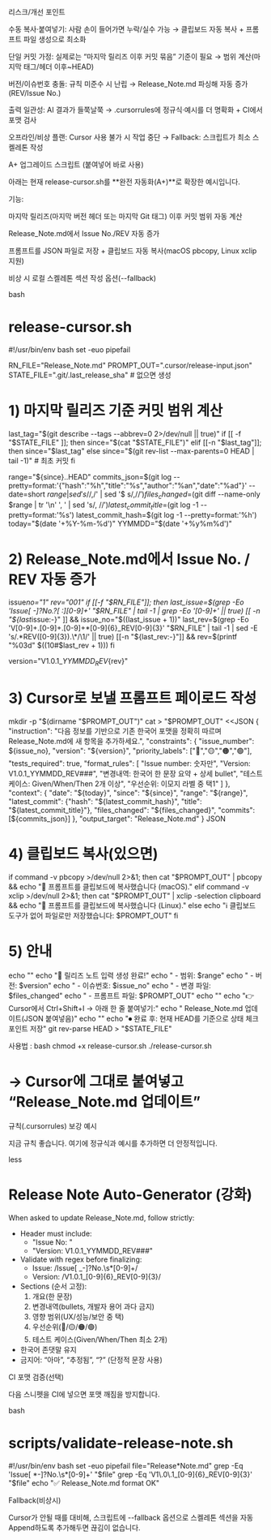 리스크/개선 포인트

수동 복사·붙여넣기: 사람 손이 들어가면 누락/실수 가능 → 클립보드 자동 복사 + 프롬프트 파일 생성으로 최소화

단일 커밋 가정: 실제로는 “마지막 릴리즈 이후 커밋 묶음” 기준이 필요 → 범위 계산(마지막 태그/헤더 이후~HEAD)

버전/이슈번호 충돌: 규칙 미준수 시 난립 → Release_Note.md 파싱해 자동 증가(REV/Issue No.)

출력 일관성: AI 결과가 들쭉날쭉 → .cursorrules에 정규식·예시를 더 명확화 + CI에서 포맷 검사

오프라인/비상 플랜: Cursor 사용 불가 시 작업 중단 → Fallback: 스크립트가 최소 스켈레톤 작성

A+ 업그레이드 스크립트 (붙여넣어 바로 사용)

아래는 현재 release-cursor.sh를 **완전 자동화(A+)**로 확장한 예시입니다.

기능:

마지막 릴리즈(마지막 버전 헤더 또는 마지막 Git 태그) 이후 커밋 범위 자동 계산

Release_Note.md에서 Issue No./REV 자동 증가

프롬프트를 JSON 파일로 저장 + 클립보드 자동 복사(macOS pbcopy, Linux xclip 지원)

비상 시 로컬 스켈레톤 섹션 작성 옵션(--fallback)

bash

# release-cursor.sh

#!/usr/bin/env bash
set -euo pipefail

RN_FILE="Release_Note.md"
PROMPT_OUT=".cursor/release-input.json"
STATE_FILE=".git/.last_release_sha" # 없으면 생성

# 1) 마지막 릴리즈 기준 커밋 범위 계산

last_tag="$(git describe --tags --abbrev=0 2>/dev/null || true)"
if [[ -f "$STATE_FILE" ]]; then
since="$(cat "$STATE_FILE")"
elif [[-n "$last_tag"]]; then
since="$last_tag"
else
  since="$(git rev-list --max-parents=0 HEAD | tail -1)" # 최초 커밋
fi

range="${since}..HEAD"
commits_json=$(git log --pretty=format:'{"hash":"%h","title":"%s","author":"%an","date":"%ad"}' --date=short $range | sed 's/$/,/' | sed '$ s/,$//')
files_changed=$(git diff --name-only $range | tr '\n' ', ' | sed 's/, $//')
latest_commit_title=$(git log -1 --pretty=format:'%s')
latest_commit_hash=$(git log -1 --pretty=format:'%h')
today="$(date '+%Y-%m-%d')"
YYMMDD="$(date '+%y%m%d')"

# 2) Release_Note.md에서 Issue No. / REV 자동 증가

issue*no="1"
rev="001"
if [[-f "$RN_FILE"]]; then
last_issue=$(grep -Eo 'Issue[ *-]?No\.?[ :]*[0-9]+' "$RN_FILE" | tail -1 | grep -Eo '[0-9]+' || true)
  [[ -n "${last*issue:-}" ]] && issue_no="$((last_issue + 1))"
  last_rev=$(grep -Eo 'V[0-9]+\.[0-9]+\.[0-9]+*[0-9]{6}\_REV[0-9]{3}' "$RN_FILE" | tail -1 | sed -E 's/.*REV([0-9]{3}).\*/\1/' || true)
[[-n "${last_rev:-}"]] && rev=$(printf "%03d" $((10#$last_rev + 1)))
fi

version="V1.0.1\_${YYMMDD}_REV${rev}"

# 3) Cursor로 보낼 프롬프트 페이로드 작성

mkdir -p "$(dirname "$PROMPT_OUT")"
cat > "$PROMPT_OUT" <<JSON
{
  "instruction": "다음 정보를 기반으로 기존 한국어 포맷을 정확히 따르며 Release_Note.md에 새 항목을 추가하세요.",
  "constraints": {
    "issue_number": ${issue_no},
    "version": "${version}",
"priority_labels": ["🔴","🟡","🟠","🟢"],
"tests_required": true,
"format_rules": [
"Issue number: 숫자만",
"Version: V1.0.1_YYMMDD_REV###",
"변경내역: 한국어 한 문장 요약 + 상세 bullet",
"테스트 케이스: Given/When/Then 2개 이상",
"우선순위: 이모지 라벨 중 택1"
]
},
"context": {
"date": "${today}",
    "since": "${since}",
"range": "${range}",
    "latest_commit": {"hash": "${latest_commit_hash}", "title": "${latest_commit_title}"},
    "files_changed": "${files_changed}",
"commits": [${commits_json}]
},
"output_target": "Release_Note.md"
}
JSON

# 4) 클립보드 복사(있으면)

if command -v pbcopy >/dev/null 2>&1; then
cat "$PROMPT_OUT" | pbcopy && echo "📎 프롬프트를 클립보드에 복사했습니다 (macOS)."
elif command -v xclip >/dev/null 2>&1; then
  cat "$PROMPT_OUT" | xclip -selection clipboard && echo "📎 프롬프트를 클립보드에 복사했습니다 (Linux)."
else
echo "ℹ️ 클립보드 도구가 없어 파일로만 저장했습니다: $PROMPT_OUT"
fi

# 5) 안내

echo ""
echo "📝 릴리즈 노트 입력 생성 완료!"
echo " - 범위: $range"
echo " - 버전: $version"
echo " - 이슈번호: $issue_no"
echo " - 변경 파일: $files_changed"
echo " - 프롬프트 파일: $PROMPT_OUT"
echo ""
echo "👉 Cursor에서 Ctrl+Shift+I → 아래 한 줄 붙여넣기:"
echo "    Release_Note.md 업데이트(JSON 붙여넣음)"
echo ""
echo "⏺ 완료 후: 현재 HEAD를 기준으로 상태 체크포인트 저장"
git rev-parse HEAD > "$STATE_FILE"

사용법 :
bash
chmod +x release-cursor.sh
./release-cursor.sh

# → Cursor에 그대로 붙여넣고 “Release_Note.md 업데이트”

규칙(.cursorrules) 보강 예시

지금 규칙 좋습니다. 여기에 정규식과 예시를 추가하면 더 안정적입니다.

less

# Release Note Auto-Generator (강화)

When asked to update Release_Note.md, follow strictly:

- Header must include:
  - "Issue No: <int>"
  - "Version: V1.0.1_YYMMDD_REV###"
- Validate with regex before finalizing:
  - Issue: /Issue[ _-]?No\.\s\*[0-9]+/
  - Version: /V1\.0\.1\_[0-9]{6}\_REV[0-9]{3}/
- Sections (순서 고정):
  1. 개요(한 문장)
  2. 변경내역(bullets, 개발자 용어 과다 금지)
  3. 영향 범위(UX/성능/보안 중 택)
  4. 우선순위(🔴/🟡/🟠/🟢)
  5. 테스트 케이스(Given/When/Then 최소 2개)
- 한국어 존댓말 유지
- 금지어: “아마”, “추정됨”, “?” (단정적 문장 사용)

CI 포맷 검증(선택)

다음 스니펫을 CI에 넣으면 포맷 깨짐을 방지합니다.

bash

# scripts/validate-release-note.sh

#!/usr/bin/env bash
set -euo pipefail
file="Release*Note.md"
grep -Eq 'Issue[ *-]?No\.\s\*[0-9]+' "$file"
grep -Eq 'V1\.0\.1_[0-9]{6}_REV[0-9]{3}' "$file"
echo "✅ Release_Note.md format OK"

Fallback(비상시)

Cursor가 안될 때를 대비해, 스크립트에 --fallback 옵션으로 스켈레톤 섹션을 자동 Append하도록 추가해두면 끊김이 없습니다.
